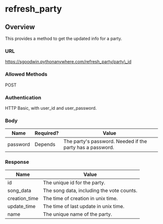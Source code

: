 refresh_party
=====================

Overview
---------------------
This provides a method to get the updated info for a party.

### URL
https://sgoodwin.pythonanywhere.com/refresh_party/party\_id

### Allowed Methods
POST

### Authentication
HTTP Basic, with user_id and user_password.

### Body 
Name | Required? | Value
-----|-----------|------
password | Depends | The party's password. Needed if the party has a password. 

### Response
Name | Value
-----|------
id | The unique id for the party.
song_data | The song data, including the vote counts.
creation_time | The time of creation in unix time.
update_time | The time of last update in unix time.
name | The unique name of the party. 

